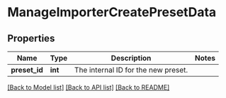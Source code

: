 # ManageImporterCreatePresetData

## Properties
Name | Type | Description | Notes
------------ | ------------- | ------------- | -------------
**preset_id** | **int** | The internal ID for the new preset. | 

[[Back to Model list]](../README.md#documentation-for-models) [[Back to API list]](../README.md#documentation-for-api-endpoints) [[Back to README]](../README.md)


